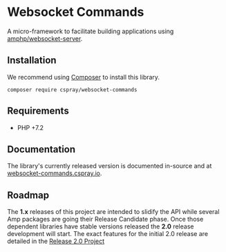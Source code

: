 # Websocket Commands

A micro-framework to facilitate building applications using [amphp/websocket-server].

## Installation

We recommend using [Composer] to install this library.

```
composer require cspray/websocket-commands
```

## Requirements

- PHP +7.2

## Documentation

The library's currently released version is documented in-source and at [websocket-commands.cspray.io].

## Roadmap

The **1.x** releases of this project are intended to slidify the API while several Amp packages are going their Release 
Candidate phase. Once those dependent libraries have stable versions released the **2.0** release development will start.
The exact features for the initial 2.0 release are detailed in the [Release 2.0 Project]

[amphp/websocket-server]: https://github.com/amphp/websocket-server
[Composer]: https://getcomposer.org
[websocket-commands.cspray.io]: https://websocket-commands.cspray.io
[Release 2.0 Project]: https://github.com/cspray/websocket-commands/projects/1